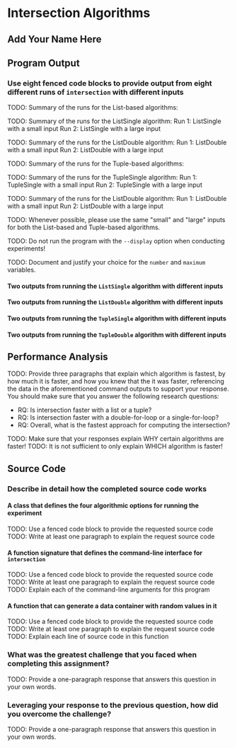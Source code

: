 # Intersection Algorithms

## Add Your Name Here

## Program Output

### Use eight fenced code blocks to provide output from eight different runs of `intersection` with different inputs

TODO: Summary of the runs for the List-based algorithms:

TODO: Summary of the runs for the ListSingle algorithm:
Run 1: ListSingle with a small input
Run 2: ListSingle with a large input

TODO: Summary of the runs for the ListDouble algorithm:
Run 1: ListDouble with a small input
Run 2: ListDouble with a large input

TODO: Summary of the runs for the Tuple-based algorithms:

TODO: Summary of the runs for the TupleSingle algorithm:
Run 1: TupleSingle with a small input
Run 2: TupleSingle with a large input

TODO: Summary of the runs for the ListDouble algorithm:
Run 1: ListDouble with a small input
Run 2: ListDouble with a large input

TODO: Whenever possible, please use the same "small" and "large" inputs for both
the List-based and Tuple-based algorithms.

TODO: Do not run the program with the `--display` option when conducting
experiments!

TODO: Document and justify your choice for the `number` and `maximum` variables.

#### Two outputs from running the `ListSingle` algorithm with different inputs

#### Two outputs from running the `ListDouble` algorithm with different inputs

#### Two outputs from running the `TupleSingle` algorithm with different inputs

#### Two outputs from running the `TupleDouble` algorithm with different inputs

## Performance Analysis

TODO: Provide three paragraphs that explain which algorithm is fastest, by how
much it is faster, and how you knew that the it was faster, referencing the data
in the aforementioned command outputs to support your response. You should make
sure that you answer the following research questions:

- RQ: Is intersection faster with a list or a tuple?
- RQ: Is intersection faster with a double-for-loop or a single-for-loop?
- RQ: Overall, what is the fastest approach for computing the intersection?

TODO: Make sure that your responses explain WHY certain algorithms are faster!
TODO: It is not sufficient to only explain WHICH algorithm is faster!

## Source Code

### Describe in detail how the completed source code works

#### A class that defines the four algorithmic options for running the experiment

TODO: Use a fenced code block to provide the requested source code
TODO: Write at least one paragraph to explain the request source code

#### A function signature that defines the command-line interface for `intersection`

TODO: Use a fenced code block to provide the requested source code
TODO: Write at least one paragraph to explain the request source code
TODO: Explain each of the command-line arguments for this program

#### A function that can generate a data container with random values in it

TODO: Use a fenced code block to provide the requested source code
TODO: Write at least one paragraph to explain the request source code
TODO: Explain each line of source code in this function

### What was the greatest challenge that you faced when completing this assignment?

TODO: Provide a one-paragraph response that answers this question in your own words.

### Leveraging your response to the previous question, how did you overcome the challenge?

TODO: Provide a one-paragraph response that answers this question in your own words.
